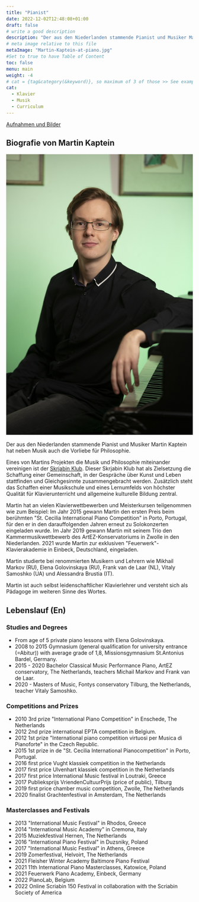 ```yaml
---
title: "Pianist"
date: 2022-12-02T12:48:08+01:00
draft: false
# write a good description
description: "Der aus den Niederlanden stammende Pianist und Musiker Martin Kaptein hat neben Musik auch die Vorliebe für Philosophie. Eines von Martins Projekten die Musik und Philosophie miteinander zu vereinigen ist der Skrjabin Klub."
# meta image relative to this file
metaImage: "Martin-Kaptein-at-piano.jpg" 
#Set to true to have Table of Content
toc: false 
menu: main
weight: -4
# cat = {tag&category(&keyword)}, so maximum of 3 of those >> See example.com/cat for an example of which categories to use
cat:
  - Klavier
  - Musik
  - Curriculum
---
```


[Aufnahmen und Bilder](/media)

<!-- Add below to PDF -->

## Biografie von Martin Kaptein

![Martin Kaptein am Klavier](Martin-Kaptein-at-piano.jpg)

Der aus den Niederlanden stammende Pianist und Musiker Martin Kaptein hat neben Musik auch die Vorliebe für Philosophie.

Eines von Martins Projekten die Musik und Philosophie miteinander vereinigen ist der [Skrjabin Klub](https://scriabinclub.com/de/).
Dieser Skrjabin Klub hat als Zielsetzung die Schaffung einer Gemeinschaft, in der Gespräche über Kunst und Leben stattfinden und Gleichgesinnte zusammengebracht werden.
Zusätzlich steht das Schaffen einer Musikschule und eines Lernumfelds von höchster Qualität für Klavierunterricht und allgemeine kulturelle Bildung zentral.

Martin hat an vielen Klavierwettbewerben und Meisterkursen teilgenommen wie zum Beispiel:
Im Jahr 2015 gewann Martin den ersten Preis beim berühmten "St. Cecilia International Piano Competition" in Porto, Portugal, für den er in den darauffolgenden Jahren erneut zu Solokonzerten eingeladen wurde.
Im Jahr 2019 gewann Martin mit seinem Trio den Kammermusikwettbewerb des ArtEZ-Konservatoriums in Zwolle in den Niederlanden.
2021 wurde Martin zur exklusiven "Feuerwerk"-Klavierakademie in Einbeck, Deutschland, eingeladen.

Martin studierte bei renommierten Musikern und Lehrern wie Mikhail Markov (RU), Elena Golovinskaya (RU), Frank van de Laar (NL), Vitaly Samoshko (UA) und Alessandra Brustia (IT).

Martin ist auch selbst leidenschaftlicher Klavierlehrer und versteht sich als Pädagoge im weiteren Sinne des Wortes.

## Lebenslauf (En)

<!-- basically copy from english page -->

### Studies and Degrees

- From age of 5 private piano lessons with Elena Golovinskaya.
- 2008 to 2015 Gymnasium (general qualification for university entrance (=Abitur)) with average grade of 1,8, Missionsgymnasium St.Antonius Bardel, Germany.
- 2015 - 2020 Bachelor Classical Music Performance Piano, ArtEZ conservatory, The Netherlands, teachers Michail Markov and Frank van de Laar.
- 2020 - Masters of Music, Fontys conservatory Tilburg, the Netherlands, teacher Vitaly Samoshko.

### Competitions and Prizes

- 2010 3rd prize "International Piano Competition" in Enschede, The Netherlands
- 2012 2nd prize international EPTA competition in Belgium. 
- 2012 1st prize "International piano competition virtuosi per Musica di Pianoforte" in the Czech Republic.
- 2015 1st prize in de "St. Cecilia International Pianocompetition" in Porto, Portugal. 
- 2016 first price Vught klassiek competition in the Netherlands
- 2017 first price Ulvenhart klassiek competition in the Netherlands
- 2017 first price International Music festival in Loutraki, Greece
- 2017 Publieksprijs VriendenCultuurPrijs (price of public), Tilburg
- 2019 first price chamber music competition, Zwolle, The Netherlands
- 2020 finalist Grachtenfestival in Amsterdam, The Netherlands

### Masterclasses and Festivals

- 2013 "International Music Festival" in Rhodos, Greece
- 2014 "International Music Academy" in Cremona, Italy 
- 2015 Muziekfestival Hernen, The Netherlands
- 2016 "International Piano Festival" in Duzsniky, Poland
- 2017 "International Music Festival" in Athens, Greece
- 2019 Zomerfestival, Helvoirt, The Netherlands
- 2021 Fleisher Winter Academy Baltimore Piano Festival
- 2021 11th International Piano Masterclasses, Katowice, Poland
- 2021 Feuerwerk Piano Academy, Einbeck, Germany
- 2022 PianoLab, Belgium
- 2022 Online Scriabin 150 Festival in collaboration with the Scriabin Society of America

